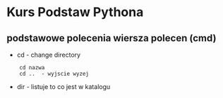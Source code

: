 # Kurs Podstaw Pythona

## podstawowe polecenia wiersza polecen (cmd)

* cd - change directory

```
    cd nazwa
    cd ..  - wyjscie wyzej
```

* dir - listuje to co jest w katalogu

